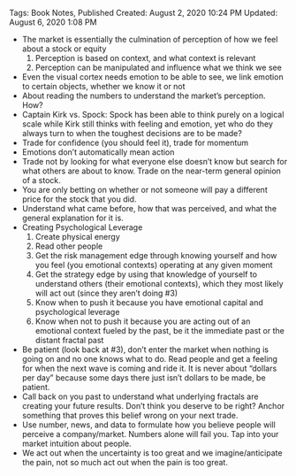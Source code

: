 Tags: Book Notes, Published
Created: August 2, 2020 10:24 PM
Updated: August 6, 2020 1:08 PM

- The market is essentially the culmination of perception of how we feel about a stock or equity
    1. Perception is based on context, and what context is relevant
    2. Perception can be manipulated and influence what we think we see
- Even the visual cortex needs emotion to be able to see, we link emotion to certain objects, whether we know it or not
- About reading the numbers to understand the market’s perception. How?
- Captain Kirk vs. Spock: Spock has been able to think purely on a logical scale while Kirk still thinks with feeling and emotion, yet who do they always turn to when the toughest decisions are to be made?
- Trade for confidence (you should feel it), trade for momentum
- Emotions don’t automatically mean action
- Trade not by looking for what everyone else doesn’t know but search for what others are about to know. Trade on the near-term general opinion of a stock.
- You are only betting on whether or not someone will pay a different price for the stock that you did.
- Understand what came before, how that was perceived, and what the general explanation for it is.
- Creating Psychological Leverage
    1. Create physical energy
    2. Read other people
    3. Get the risk management edge through knowing yourself and how you feel (you emotional contexts) operating at any given moment
    4. Get the strategy edge by using that knowledge of yourself to understand others (their emotional contexts), which they most likely will act out (since they aren’t doing #3)
    5. Know when to push it because you have emotional capital and psychological leverage
    6. Know when not to push it because you are acting out of an emotional context fueled by the past, be it the immediate past or the distant fractal past
- Be patient (look back at #3), don’t enter the market when nothing is going on and no one knows what to do. Read people and get a feeling for when the next wave is coming and ride it. It is never about “dollars per day” because some days there just isn’t dollars to be made, be patient.
- Call back on you past to understand what underlying fractals are creating your future results. Don’t think you deserve to be right? Anchor something that proves this belief wrong on your next trade.
- Use number, news, and data to formulate how you believe people will perceive a company/market. Numbers alone will fail you. Tap into your market intuition about people.
- We act out when the uncertainty is too great and we imagine/anticipate the pain, not so much act out when the pain is too great.